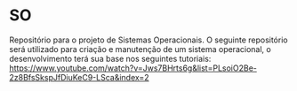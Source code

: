 # SO
Repositório para o projeto de Sistemas Operacionais.
O seguinte repositório será utilizado para criação e manutenção de um sistema operacional, o desenvolvimento terá sua base nos seguintes tutoriais: https://www.youtube.com/watch?v=Jws7BHrts6g&list=PLsoiO2Be-2z8BfsSkspJfDiuKeC9-LSca&index=2
